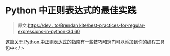 # Python 中正则表达式的最佳实践

> 原文:[https://dev . to/Brendan kite/best-practices-for-regular-expressions-in-python-3d 60](https://dev.to/brendankite/best-practices-for-regular-expressions-in-python--3d60)

[这篇关于 Python 中正则表达式的指南](https://owlskip.com/s/regex)有一些技巧和窍门可以添加到你的编程工具包中< / >